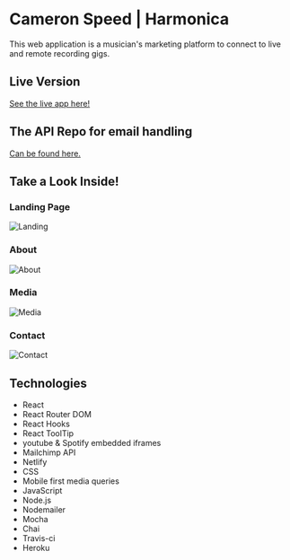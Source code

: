# Cameron Speed | Harmonica
This web application is a musician's marketing platform to connect to live and remote recording gigs.


## Live Version
[See the live app here!](https://www.cameronspeed.com)

## The API Repo for email handling
[Can be found here.](https://github.com/amyspeed/Cameron-API)

## Take a Look Inside!

### Landing Page

![Landing]()


### About

![About]()

### Media

![Media]()

### Contact

![Contact]()

## Technologies

* React
* React Router DOM
* React Hooks
* React ToolTip
* youtube & Spotify embedded iframes
* Mailchimp API
* Netlify
* CSS
* Mobile first media queries
* JavaScript
* Node.js
* Nodemailer
* Mocha
* Chai
* Travis-ci
* Heroku